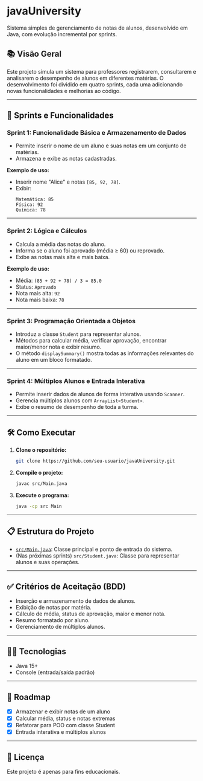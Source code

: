 # javaUniversity

Sistema simples de gerenciamento de notas de alunos, desenvolvido em Java, com evolução incremental por sprints.

## 📚 Visão Geral

Este projeto simula um sistema para professores registrarem, consultarem e analisarem o desempenho de alunos em diferentes matérias. O desenvolvimento foi dividido em quatro sprints, cada uma adicionando novas funcionalidades e melhorias ao código.

---

## 🚀 Sprints e Funcionalidades

### Sprint 1: Funcionalidade Básica e Armazenamento de Dados

- Permite inserir o nome de um aluno e suas notas em um conjunto de matérias.
- Armazena e exibe as notas cadastradas.

**Exemplo de uso:**
- Inserir nome "Alice" e notas `[85, 92, 78]`.
- Exibir:  
  ```
  Matemática: 85
  Física: 92
  Química: 78
  ```

---

### Sprint 2: Lógica e Cálculos

- Calcula a média das notas do aluno.
- Informa se o aluno foi aprovado (média ≥ 60) ou reprovado.
- Exibe as notas mais alta e mais baixa.

**Exemplo de uso:**
- Média: `(85 + 92 + 78) / 3 = 85.0`
- Status: `Aprovado`
- Nota mais alta: `92`
- Nota mais baixa: `78`

---

### Sprint 3: Programação Orientada a Objetos

- Introduz a classe `Student` para representar alunos.
- Métodos para calcular média, verificar aprovação, encontrar maior/menor nota e exibir resumo.
- O método `displaySummary()` mostra todas as informações relevantes do aluno em um bloco formatado.

---

### Sprint 4: Múltiplos Alunos e Entrada Interativa

- Permite inserir dados de alunos de forma interativa usando `Scanner`.
- Gerencia múltiplos alunos com `ArrayList<Student>`.
- Exibe o resumo de desempenho de toda a turma.

---

## 🛠️ Como Executar

1. **Clone o repositório:**
   ```sh
   git clone https://github.com/seu-usuario/javaUniversity.git
   ```
2. **Compile o projeto:**
   ```sh
   javac src/Main.java
   ```
3. **Execute o programa:**
   ```sh
   java -cp src Main
   ```

---

## 📋 Estrutura do Projeto

- [`src/Main.java`](src/Main.java): Classe principal e ponto de entrada do sistema.
- (Nas próximas sprints) `src/Student.java`: Classe para representar alunos e suas operações.

---

## ✅ Critérios de Aceitação (BDD)

- Inserção e armazenamento de dados de alunos.
- Exibição de notas por matéria.
- Cálculo de média, status de aprovação, maior e menor nota.
- Resumo formatado por aluno.
- Gerenciamento de múltiplos alunos.

---

## 👨‍💻 Tecnologias

- Java 15+
- Console (entrada/saída padrão)

---

## 📅 Roadmap

- [x] Armazenar e exibir notas de um aluno
- [x] Calcular média, status e notas extremas
- [x] Refatorar para POO com classe Student
- [x] Entrada interativa e múltiplos alunos

---

## 📝 Licença

Este projeto é apenas para fins educacionais.
